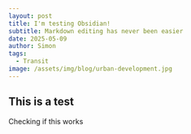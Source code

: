 ```yaml
---
layout: post
title: I'm testing Obsidian!
subtitle: Markdown editing has never been easier
date: 2025-05-09
author: Simon
tags:
  - Transit
image: /assets/img/blog/urban-development.jpg
---
```


## This is a test

Checking if this works
